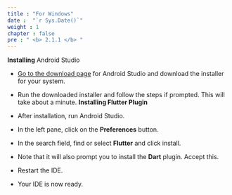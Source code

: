 ```yaml
---
title : "For Windows"
date :  "`r Sys.Date()`" 
weight : 1
chapter : false
pre : " <b> 2.1.1 </b> "
---
```


**Installing** Android Studio

- [Go to the download page](https://developer.android.com/studio/install?hl=vi) for Android Studio and download the installer for your system.[](https://code.visualstudio.com/download)
- Run the downloaded installer and follow the steps if prompted. This will take about a minute.
**Installing Flutter Plugin**

- After installation, run Android Studio.
- In the left pane, click on the **Preferences** button.
- In the search field, find or select **Flutter** and click install.
- Note that it will also prompt you to install the **Dart** plugin. Accept this.
- Restart the IDE.
- Your IDE is now ready.

